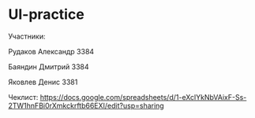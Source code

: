 # UI-practice

Участники:

Рудаков Александр 3384

Баяндин Дмитрий 3384

Яковлев Денис 3381

Чеклист:
https://docs.google.com/spreadsheets/d/1-eXclYkNbVAixF-Ss-2TW1hnFBi0rXmkckrftb66EXI/edit?usp=sharing
